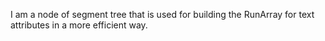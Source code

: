 I am a node of segment tree that is used for building the RunArray for text attributes in a more efficient way.